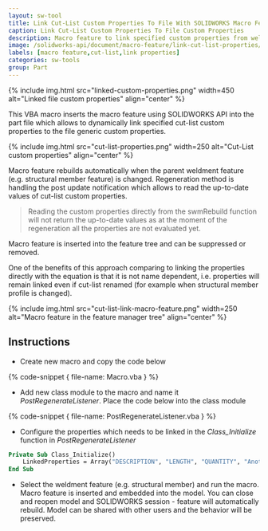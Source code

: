 ```yaml
---
layout: sw-tool
title: Link Cut-List Custom Properties To File With SOLIDWORKS Macro Feature API
caption: Link Cut-List Custom Properties To File Custom Properties
description: Macro feature to link specified custom properties from weldment cut-lists to SOLIDWORKS file custom properties
image: /solidworks-api/document/macro-feature/link-cut-list-properties/cut-list-link-macro-feature.png
labels: [macro feature,cut-list,link properties]
categories: sw-tools
group: Part
---
```

{% include img.html src="linked-custom-properties.png" width=450 alt="Linked file custom properties" align="center" %}

This VBA macro inserts the macro feature using SOLIDWORKS API into the part file which allows to dynamically link specified cut-list custom properties to the file generic custom properties.

{% include img.html src="cut-list-properties.png" width=250 alt="Cut-List custom properties" align="center" %}

Macro feature rebuilds automatically when the parent weldment feature (e.g. structural member feature) is changed. Regeneration method is handling the post update notification which allows to read the up-to-date values of cut-list custom properties.

> Reading the custom properties directly from the swmRebuild function will not return the up-to-date values as at the moment of the regeneration all the properties are not evaluated yet.

Macro feature is inserted into the feature tree and can be suppressed or removed.

One of the benefits of this approach comparing to linking the properties directly with the equation is that it is not name dependent, i.e. properties will remain linked even if cut-list renamed (for example when structural member profile is changed).

{% include img.html src="cut-list-link-macro-feature.png" width=250 alt="Macro feature in the feature manager tree" align="center" %}

## Instructions

* Create new macro and copy the code below

{% code-snippet { file-name: Macro.vba } %}

* Add new class module to the macro and name it *PostRegenerateListener*. Place the code below into the class module

{% code-snippet { file-name: PostRegenerateListener.vba } %}

* Configure the properties which needs to be linked in the *Class_Initialize* function in *PostRegenerateListener*

~~~ vb
Private Sub Class_Initialize()
    LinkedProperties = Array("DESCRIPTION", "LENGTH", "QUANTITY", "Another Property", "...")
End Sub
~~~

* Select the weldment feature (e.g. structural member) and run the macro. Macro feature is inserted and embedded into the model. You can close and reopen model and SOLIDWORKS session - feature will automatically rebuild. Model can be shared with other users and the behavior will be preserved.
